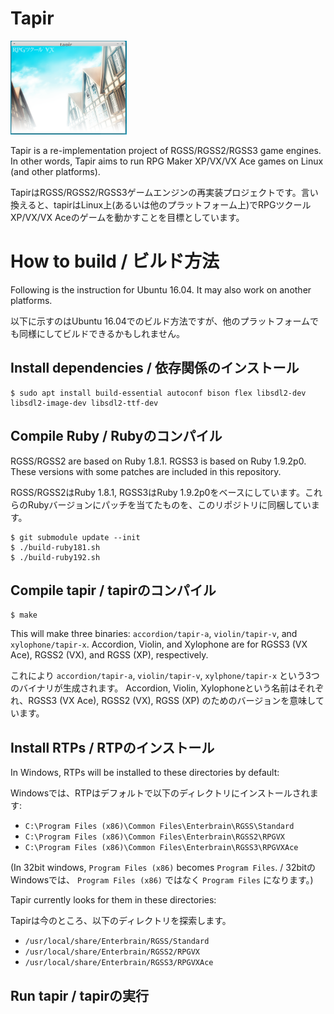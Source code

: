 # Tapir

<img src="imgs/vx-title.png" height="150">

Tapir is a re-implementation project of RGSS/RGSS2/RGSS3 game engines. In other words, Tapir aims to run RPG Maker XP/VX/VX Ace games on Linux (and other platforms).

TapirはRGSS/RGSS2/RGSS3ゲームエンジンの再実装プロジェクトです。言い換えると、tapirはLinux上(あるいは他のプラットフォーム上)でRPGツクールXP/VX/VX Aceのゲームを動かすことを目標としています。

# How to build / ビルド方法

Following is the instruction for Ubuntu 16.04. It may also work on another platforms.

以下に示すのはUbuntu 16.04でのビルド方法ですが、他のプラットフォームでも同様にしてビルドできるかもしれません。

## Install dependencies / 依存関係のインストール

```
$ sudo apt install build-essential autoconf bison flex libsdl2-dev libsdl2-image-dev libsdl2-ttf-dev
```

## Compile Ruby / Rubyのコンパイル

RGSS/RGSS2 are based on Ruby 1.8.1. RGSS3 is based on Ruby 1.9.2p0. These versions with some patches are included in this repository.

RGSS/RGSS2はRuby 1.8.1, RGSS3はRuby 1.9.2p0をベースにしています。これらのRubyバージョンにパッチを当てたものを、このリポジトリに同梱しています。

```
$ git submodule update --init
$ ./build-ruby181.sh
$ ./build-ruby192.sh
```

## Compile tapir / tapirのコンパイル

```
$ make
```

This will make three binaries: `accordion/tapir-a`, `violin/tapir-v`, and `xylophone/tapir-x`. Accordion, Violin, and Xylophone are for RGSS3 (VX Ace), RGSS2 (VX), and RGSS (XP), respectively.

これにより `accordion/tapir-a`, `violin/tapir-v`, `xylphone/tapir-x` という3つのバイナリが生成されます。 Accordion, Violin, Xylophoneという名前はそれぞれ、RGSS3 (VX Ace), RGSS2 (VX), RGSS (XP) のためのバージョンを意味しています。

## Install RTPs / RTPのインストール

In Windows, RTPs will be installed to these directories by default:

Windowsでは、RTPはデフォルトで以下のディレクトリにインストールされます:

- `C:\Program Files (x86)\Common Files\Enterbrain\RGSS\Standard`
- `C:\Program Files (x86)\Common Files\Enterbrain\RGSS2\RPGVX`
- `C:\Program Files (x86)\Common Files\Enterbrain\RGSS3\RPGVXAce`

(In 32bit windows, `Program Files (x86)` becomes `Program Files`. / 32bitのWindowsでは、 `Program Files (x86)` ではなく `Program Files` になります。)

Tapir currently looks for them in these directories:

Tapirは今のところ、以下のディレクトリを探索します。

- `/usr/local/share/Enterbrain/RGSS/Standard`
- `/usr/local/share/Enterbrain/RGSS2/RPGVX`
- `/usr/local/share/Enterbrain/RGSS3/RPGVXAce`

## Run tapir / tapirの実行

